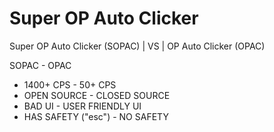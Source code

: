 # Super OP Auto Clicker

Super OP Auto Clicker (SOPAC) | VS | OP Auto Clicker (OPAC)

SOPAC               -        OPAC

- 1400+ CPS                  - 50+ CPS
- OPEN SOURCE                - CLOSED SOURCE
- BAD UI                     - USER FRIENDLY UI
- HAS SAFETY ("esc")                - NO SAFETY
